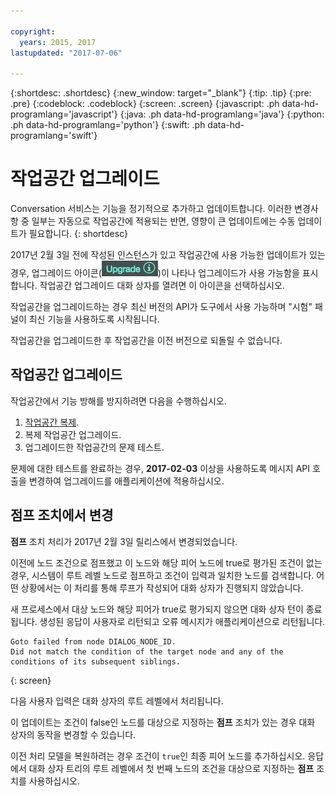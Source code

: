 ```yaml
---

copyright:
  years: 2015, 2017
lastupdated: "2017-07-06"

---
```


{:shortdesc: .shortdesc}
{:new_window: target="_blank"}
{:tip: .tip}
{:pre: .pre}
{:codeblock: .codeblock}
{:screen: .screen}
{:javascript: .ph data-hd-programlang='javascript'}
{:java: .ph data-hd-programlang='java'}
{:python: .ph data-hd-programlang='python'}
{:swift: .ph data-hd-programlang='swift'}

# 작업공간 업그레이드

Conversation 서비스는 기능을 정기적으로 추가하고 업데이트합니다. 이러한 변경사항 중 일부는 자동으로 작업공간에 적용되는 반면, 영향이 큰 업데이트에는 수동 업데이트가 필요합니다.
{: shortdesc}

2017년 2월 3일 전에 작성된 인스턴스가 있고 작업공간에 사용 가능한 업데이트가 있는 경우, 업그레이드 아이콘(![업그레이드 아이콘](images/upgrade.png))이 나타나 업그레이드가 사용 가능함을 표시합니다. 작업공간 업그레이드 대화 상자를 열려면 이 아이콘을 선택하십시오.

작업공간을 업그레이드하는 경우 최신 버전의 API가 도구에서 사용 가능하며 "시험" 패널이 최신 기능을 사용하도록 시작됩니다.

작업공간을 업그레이드한 후 작업공간을 이전 버전으로 되돌릴 수 없습니다.

## 작업공간 업그레이드
작업공간에서 기능 방해를 방지하려면 다음을 수행하십시오.

1.  [작업공간 복제](configure-workspace.html#exporting-and-copying-workspaces).
2.  복제 작업공간 업그레이드.
3.  업그레이드한 작업공간의 문제 테스트.

문제에 대한 테스트를 완료하는 경우, **2017-02-03** 이상을 사용하도록 메시지 API 호출을 변경하여 업그레이드를 애플리케이션에 적용하십시오.

## 점프 조치에서 변경
**점프** 조치 처리가 2017년 2월 3일 릴리스에서 변경되었습니다.

이전에 노드 조건으로 점프했고 이 노드와 해당 피어 노드에 true로 평가된 조건이 없는 경우, 시스템이 루트 레벨 노드로 점프하고 조건이 입력과 일치한 노드를 검색합니다. 어떤 상황에서는 이 처리를 통해 루프가 작성되어 대화 상자가 진행되지 않았습니다.

새 프로세스에서 대상 노드와 해당 피어가 true로 평가되지 않으면 대화 상자 턴이 종료됩니다. 생성된 응답이 사용자로 리턴되고 오류 메시지가 애플리케이션으로 리턴됩니다.

```
Goto failed from node DIALOG_NODE_ID.
Did not match the condition of the target node and any of the conditions of its subsequent siblings.
```
{: screen}

다음 사용자 입력은 대화 상자의 루트 레벨에서 처리됩니다.

이 업데이트는 조건이 false인 노드를 대상으로 지정하는 **점프** 조치가 있는 경우 대화 상자의 동작을 변경할 수 있습니다.

이전 처리 모델을 복원하려는 경우 조건이 `true`인 최종 피어 노드를 추가하십시오. 응답에서 대화 상자 트리의 루트 레벨에서 첫 번째 노드의 조건을 대상으로 지정하는 **점프** 조치를 사용하십시오.

